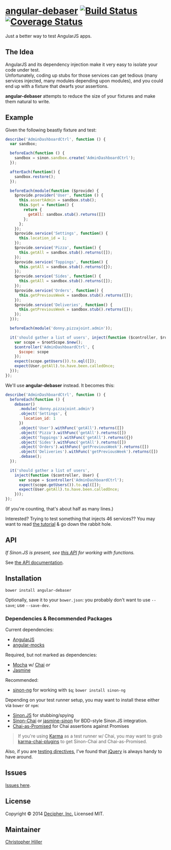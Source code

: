 # [angular-debaser](https://github.com/decipherinc/angular-debaser/) [![Build Status](https://travis-ci.org/decipherinc/angular-debaser.svg?branch=master)](https://travis-ci.org/decipherinc/angular-debaser) [![Coverage Status](https://img.shields.io/coveralls/decipherinc/angular-debaser.svg)](https://coveralls.io/r/decipherinc/angular-debaser?branch=master)

Just a better way to test AngularJS apps.

## The Idea

AngularJS and its dependency injection make it very easy to isolate your code under test.  
Unfortunately, coding up stubs for those services can get tedious (many services injected, 
many modules depending upon modules), and you could end up with a fixture that dwarfs your 
assertions.

**angular-debaser** attempts to reduce the size of your fixtures and make them natural to write.

## Example

Given the following beastly fixture and test:

```js
describe('AdminDashboardCtrl', function () {
  var sandbox;

  beforeEach(function () {
    sandbox = sinon.sandbox.create('AdminDashboardCtrl');
  });

  afterEach(function() {
    sandbox.restore();
  });

  beforeEach(module(function ($provide) {
    $provide.provider('User', function () {
      this.assertAdmin = sandbox.stub();
      this.$get = function() {
        return {
          getAll: sandbox.stub().returns([])
        };
      };
    });
    $provide.service('Settings', function() {
      this.location_id = 1;
    });
    $provide.service('Pizza', function() {
      this.getAll = sandbox.stub().returns([]);
    });
    $provide.service('Toppings', function() {
      this.getAll = sandbox.stub().returns({});
    });
    $provide.service('Sides', function() {
      this.getAll = sandbox.stub().returns([]);
    });
    $provide.service('Orders', function() {
      this.getPreviousWeek = sandbox.stub().returns([]);
    });
    $provide.service('Deliveries', function() {
      this.getPreviousWeek = sandbox.stub().returns([]);
    });
  }));

  beforeEach(module('donny.pizzajoint.admin'));

  it('should gather a list of users', inject(function ($controller, $rootScope, User) {
    var scope = $rootScope.$new();
    $controller('AdminDashboardCtrl', {
      $scope: scope
    });
    expect(scope.getUsers()).to.eql([]);
    expect(User.getAll).to.have.been.calledOnce;
  }));
});
```

We'll use **angular-debaser** instead.  It becomes this:

```js
describe('AdminDashboardCtrl', function () {
  beforeEach(function () {
    debaser()
      .module('donny.pizzajoint.admin')
      .object('Settings', {
        location_id: 1
      })
      .object('User').withFunc('getAll').returns([])
      .object('Pizza').withFunc('getAll').returns([])
      .object('Toppings').withFunc('getAll').returns({})
      .object('Sides').withFunc('getAll').returns([])
      .object('Orders').withFunc('getPreviousWeek').returns([])
      .object('Deliveries').withFunc('getPreviousWeek').returns([])
      .debase();
  });

  it('should gather a list of users',
    inject(function ($controller, User) {
      var scope = $controller('AdminDashboardCtrl');
      expect(scope.getUsers()).to.eql([]);
      expect(User.getAll).to.have.been.calledOnce;
    }));
});
```

(If you're counting, that's about half as many lines.)

Interested?  Trying to test something that injects 46 services??  You may want to read [the 
tutorial](http://decipherinc.github.io/angular-debaser/tutorial-donny-developer.html) & go down 
the rabbit hole.

## API

*If Sinon.JS is present, see [this API](http://sinonjs.org/docs/#stubs) for working with functions.*

See [the API documentation](http://decipherinc.github.io/angular-debaser/).

## Installation

```
bower install angular-debaser
```

Optionally, save it to your `bower.json`: you probably don't want to use `--save`; use `--save-dev`.

### Dependencies & Recommended Packages

Current dependencies:

  - [AngularJS](http://angularjs.org)
  - [angular-mocks](https://github.com/angular/bower-angular-mocks) 
  
Required, but not marked as dependencies:
 
  - [Mocha](http://visionmedia.github.io/mocha/) w/ [Chai](http://chaijs.com) *or*
  - [Jasmine](http://jasmine.github.io/)

Recommended:

  - [sinon-ng](http://github.com/boneskull/sinon-ng) for working with `$q`; `bower install sinon-ng`

Depending on your test runner setup, you may want to install these either via `bower` or `npm`:

  - [Sinon.JS](http://sinonjs.org) for stubbing/spying
  - [Sinon-Chai](https://github.com/domenic/sinon-chai) or [jasmine-sinon](https://github.com/froots/jasmine-sinon) for BDD-style Sinon.JS integration.
  - [Chai-as-Promised](https://github.com/domenic/chai-as-promised/) for Chai assertions against Promises

  > If you're using [Karma](http://karma-runner.github.io/) as a test runner w/ Chai, you may want to grab [karma-chai-plugins](https://www.npmjs.org/package/karma-chai-plugins) to get Sinon-Chai and Chai-as-Promised.

Also, if you are [testing directives](https://github.com/vojtajina/ng-directive-testing), I've found that [jQuery](http://jquery.com) is always handy to have around.

## Issues

[Issues here](https://github.com/decipherinc/angular-debaser/issues/).

## License

Copyright &copy; 2014 [Decipher, Inc.](http://decipherinc.com)  Licensed MIT.

## Maintainer

[Christopher Hiller](http://github.com/boneskull)

